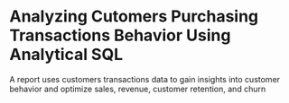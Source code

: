 # Analyzing Cutomers Purchasing Transactions Behavior Using Analytical SQL
A report uses customers transactions data to gain insights into customer behavior and optimize sales, revenue, customer retention, and churn
